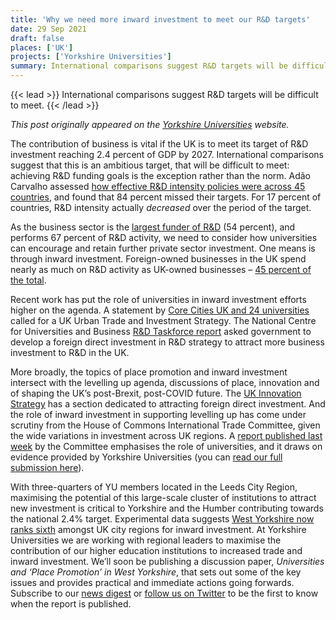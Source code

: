 ```yaml
---
title: 'Why we need more inward investment to meet our R&D targets'
date: 29 Sep 2021
draft: false
places: ['UK']
projects: ['Yorkshire Universities']
summary: International comparisons suggest R&D targets will be difficult to meet.
---
```


{{< lead >}} International comparisons suggest R&D targets will be difficult to meet. {{< /lead >}}

_This post originally appeared on the [Yorkshire Universities](https://yorkshireuniversities.ac.uk/2021/09/29/why-we-need-more-inward-investment-to-meet-our-rd-targets/) website._

The contribution of business is vital if the UK is to meet its target of R&D investment reaching 2.4 percent of GDP by 2027. International comparisons suggest that this is an ambitious target, that will be difficult to meet: achieving R&D funding goals is the exception rather than the norm. Adão Carvalho assessed [how effective R&D intensity policies were across 45 countries](https://academic.oup.com/spp/article-abstract/45/3/373/4600797), and found that 84 percent missed their targets. For 17 percent of countries, R&D intensity actually _decreased_ over the period of the target.

As the business sector is the [largest funder of R&D](https://commonslibrary.parliament.uk/research-briefings/sn04223/) (54 percent), and performs 67 percent of R&D activity, we need to consider how universities can encourage and retain further private sector investment. One means is through inward investment. Foreign-owned businesses in the UK spend nearly as much on R&D activity as UK-owned businesses – [45 percent of the total](https://www.ons.gov.uk/economy/governmentpublicsectorandtaxes/researchanddevelopmentexpenditure/bulletins/businessenterpriseresearchanddevelopment/2019).

Recent work has put the role of universities in inward investment efforts higher on the agenda. A statement by [Core Cities UK and 24 universities](https://www.corecities.com/cities/agenda/economy/core-cities-uk-and-24-universities-pledge-work-together-unleash-innovation) called for a UK Urban Trade and Investment Strategy. The National Centre for Universities and Business [R&D Taskforce report](https://www.ncub.co.uk/insight/nations-recovery-hinges-on-new-rd-focused-industrial-strategy-according-to-business-and-university-leaders/) asked government to develop a foreign direct investment in R&D strategy to attract more business investment to R&D in the UK.

More broadly, the topics of place promotion and inward investment intersect with the levelling up agenda, discussions of place, innovation and of shaping the UK’s post-Brexit, post-COVID future. The [UK Innovation Strategy](https://www.gov.uk/government/publications/uk-innovation-strategy-leading-the-future-by-creating-it/uk-innovation-strategy-leading-the-future-by-creating-it-accessible-webpage) has a section dedicated to attracting foreign direct investment. And the role of inward investment in supporting levelling up has come under scrutiny from the House of Commons International Trade Committee, given the wide variations in investment across UK regions. A [report published last week](https://publications.parliament.uk/pa/cm5802/cmselect/cmintrade/124/summary.html) by the Committee emphasises the role of universities, and it draws on evidence provided by Yorkshire Universities (you can [read our full submission here](https://committees.parliament.uk/writtenevidence/23169/pdf/)).

With three-quarters of YU members located in the Leeds City Region, maximising the potential of this large-scale cluster of institutions to attract new investment is critical to Yorkshire and the Humber contributing towards the national 2.4% target. Experimental data suggests [West Yorkshire now ranks sixth](https://www.ons.gov.uk/economy/nationalaccounts/balanceofpayments/articles/foreigndirectinvestmentexperimentaluksubnationalstatistics/july2021) amongst UK city regions for inward investment. At Yorkshire Universities we are working with regional leaders to maximise the contribution of our higher education institutions to increased trade and inward investment. We’ll soon be publishing a discussion paper, _Universities and ‘Place Promotion’ in West Yorkshire_, that sets out some of the key issues and provides practical and immediate actions going forwards. Subscribe to our [news digest](https://twitter.us12.list-manage.com/subscribe?u=e3b3b9031c0cbb187b2debdc3&id=f2e9ffcb0b) or [follow us on Twitter](https://twitter.com/YorkshireUnis) to be the first to know when the report is published.